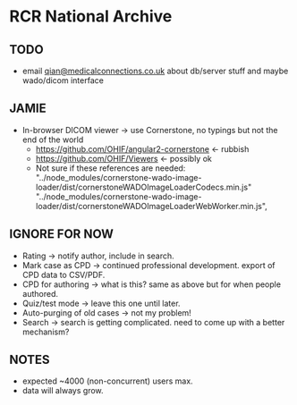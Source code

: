 # RCR National Archive

## TODO

* email qian@medicalconnections.co.uk about db/server stuff and maybe wado/dicom interface

## JAMIE

* In-browser DICOM viewer -> use Cornerstone, no typings but not the end of the world
    * https://github.com/OHIF/angular2-cornerstone <- rubbish
    * https://github.com/OHIF/Viewers <- possibly ok
    * Not sure if these references are needed: "../node_modules/cornerstone-wado-image-loader/dist/cornerstoneWADOImageLoaderCodecs.min.js" "../node_modules/cornerstone-wado-image-loader/dist/cornerstoneWADOImageLoaderWebWorker.min.js",

## IGNORE FOR NOW

* Rating -> notify author, include in search.
* Mark case as CPD -> continued professional development. export of CPD data to CSV/PDF.
* CPD for authoring -> what is this? same as above but for when people authored.
* Quiz/test mode -> leave this one until later.
* Auto-purging of old cases -> not my problem!
* Search -> search is getting complicated.  need to come up with a better mechanism?

## NOTES

* expected ~4000 (non-concurrent) users max. 
* data will always grow.
